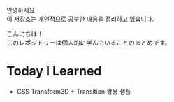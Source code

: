 안녕하세요  
이 저장소는 개인적으로 공부한 내용을 정리하고 있습니다.

こんにちは！  
このレポジトリーは個人的に学んでいることのまとめです。

# Today I Learned

- CSS Transform3D + Transition 활용 샘플
